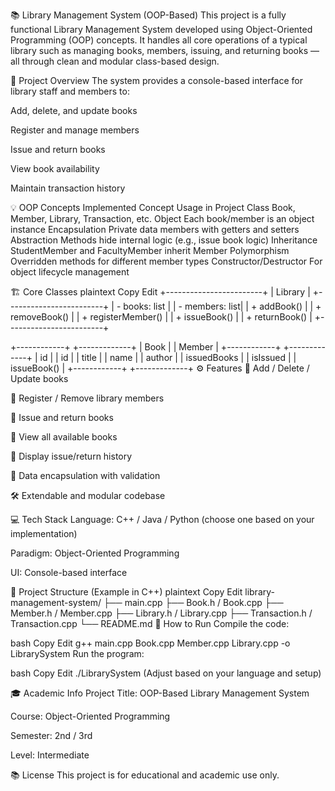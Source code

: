 📚 Library Management System (OOP-Based)
This project is a fully functional Library Management System developed using Object-Oriented Programming (OOP) concepts. It handles all core operations of a typical library such as managing books, members, issuing, and returning books — all through clean and modular class-based design.

🎯 Project Overview
The system provides a console-based interface for library staff and members to:

Add, delete, and update books

Register and manage members

Issue and return books

View book availability

Maintain transaction history

💡 OOP Concepts Implemented
Concept	Usage in Project
Class	Book, Member, Library, Transaction, etc.
Object	Each book/member is an object instance
Encapsulation	Private data members with getters and setters
Abstraction	Methods hide internal logic (e.g., issue book logic)
Inheritance	StudentMember and FacultyMember inherit Member
Polymorphism	Overridden methods for different member types
Constructor/Destructor	For object lifecycle management

🏗️ Core Classes
plaintext
Copy
Edit
+------------------------+
|        Library         |
+------------------------+
| - books: list<Book>    |
| - members: list<Member>|
| + addBook()            |
| + removeBook()         |
| + registerMember()     |
| + issueBook()          |
| + returnBook()         |
+------------------------+

+------------+         +-------------+
|   Book     |         |   Member    |
+------------+         +-------------+
| id         |         | id          |
| title      |         | name        |
| author     |         | issuedBooks |
| isIssued   |         | issueBook() |
+------------+         +-------------+
⚙️ Features
📗 Add / Delete / Update books

👥 Register / Remove library members

🔄 Issue and return books

📖 View all available books

🧾 Display issue/return history

🔐 Data encapsulation with validation

🛠️ Extendable and modular codebase

💻 Tech Stack
Language: C++ / Java / Python (choose one based on your implementation)

Paradigm: Object-Oriented Programming

UI: Console-based interface

📁 Project Structure (Example in C++)
plaintext
Copy
Edit
library-management-system/
├── main.cpp
├── Book.h / Book.cpp
├── Member.h / Member.cpp
├── Library.h / Library.cpp
├── Transaction.h / Transaction.cpp
└── README.md
🚀 How to Run
Compile the code:

bash
Copy
Edit
g++ main.cpp Book.cpp Member.cpp Library.cpp -o LibrarySystem
Run the program:

bash
Copy
Edit
./LibrarySystem
(Adjust based on your language and setup)

🎓 Academic Info
Project Title: OOP-Based Library Management System

Course: Object-Oriented Programming

Semester: 2nd / 3rd

Level: Intermediate

📚 License
This project is for educational and academic use only.
